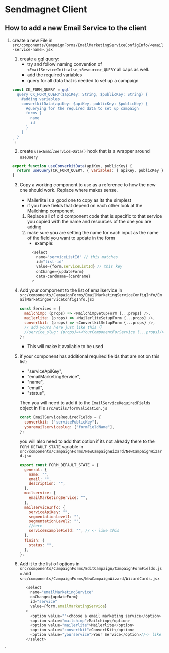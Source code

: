 # Sendmagnet Client

## How to add a new Email Service to the client

1. create a new File in `src/components/CampaignForms/EmailMarketingServiceConfigInfo/<email-service-name>.jsx`

   1. create a gql query:
      - try and follow naming convention of `<EmailServiceInitials>_<Resource>_QUERY` all caps as well.
      - add the required variables
      - query for all data that is needed to set up a campaign

   ```javascript
   const CK_FORM_QUERY = gql`
     query CK_FORM_QUERY($apiKey: String, $publicKey: String) {
       #adding variables
       convertkitData(apiKey: $apiKey, publicKey: $publicKey) {
         #querying for the required data to set up campaign
         forms {
           name
           id
         }
       }
     }
   `;
   ```

   2. create `use<EmailService>Data()` hook that is a wrapper around `useQuery`

   ```javascript
   export function useConverkitData(apiKey, publicKey) {
     return useQuery(CK_FORM_QUERY, { variables: { apiKey, publicKey } });
   }
   ```

   3. Copy a working component to use as a reference to how the new one should work. Replace where makes sense.
      - Mailerlite is a good one to copy as its the simplest
      - if you have fields that depend on each other look at the Mailchimp component
      1. Replace all of old component code that is specific to that service you copied with the name and resources of
         the one you are adding
      2. make sure you are setting the name for each input as the name of the field you want to update in the form
         - example:
         ```javascript
           <select
             name="serviceListId" // this matches
             id="list-id"
             value={form.serviceListId} // this key
             onChange={updateForm}
             data-cardname={cardname}
           >
         ```
   4. Add your component to the list of emailservice in
      `src/components/CampaignForms/EmailMarketingServiceConfigInfo/EmailMarketingServiceConfigInfo.jsx`

      ```javascript
      const Services = {
        mailchimp: (props) => <MailchimpSetupForm {...props} />,
        mailerlite: (props) => <MailerliteSetupForm {...props} />,
        convertkit: (props) => <ConvertkitSetupForm {...props} />,
        // add yours here just like this 👇
        //service_slug: (props)=><YourComponentForService {...props}/>
      };
      ```

      - This will make it available to be used

   5. if your component has additional required fields that are not on this list:

      - "serviceApiKey",
      - "emailMarketingService",
      - "name",
      - "email",
      - "status",

      Then you will need to add it to the `EmailServiceRequiredFields` object in file `src/utils/formValidation.js`

      ```javascript
      const EmailServiceRequiredFields = {
        convertkit: ["servicePublicKey"],
        youremailserviceslug: ["formFieldName"],
      };
      ```

      you will also need to add that option if its not already there to the `FORM_DEFAULT_STATE` variable in
      `src/components/CampaignForms/NewCampaignWizard/NewCampaignWizard.jsx`

      ```javascript
      export const FORM_DEFAULT_STATE = {
        general: {
          name: "",
          email: "",
          description: "",
        },
        mailservice: {
          emailMarketingService: "",
        },
        mailserviceInfo: {
          serviceApiKey: "",
          segmentationLevel1: "",
          segmentationLevel2: "",
          //here
          serviceExampleField: "", // <- like this
        },
        finish: {
          status: "",
        },
      };
      ```
    6. Add it to the list of options in `src/components/CampaignForms/EditCampaign/CampaignFormFields.jsx` and
    `src/components/CampaignForms/NewCampaignWizard/WizardCards.jsx`
    ```javascript
          <select
            name="emailMarketingService"
            onChange={updateForm}
            id="service"
            value={form.emailMarketingService}
          >
            <option value="">choose a email marketing service</option>
            <option value="mailchimp">Mailchimp</option>
            <option value="mailerlite">Mailerlite</option>
            <option value="convertkit">ConvertKit</option>
            <option value="yourservice">Your Service</option>//<- like this
          </select>
    ```

`

